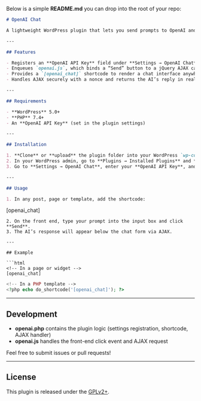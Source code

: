 Below is a simple **README.md** you can drop into the root of your repo:

```markdown
# OpenAI Chat

A lightweight WordPress plugin that lets you send prompts to OpenAI and display the AI’s response via a front-end chat UI.

---

## Features

- Registers an **OpenAI API Key** field under **Settings → OpenAI Chat**  
- Enqueues `openai.js`, which binds a “Send” button to a jQuery AJAX call  
- Provides a `[openai_chat]` shortcode to render a chat interface anywhere  
- Handles AJAX securely with a nonce and returns the AI’s reply in real time

---

## Requirements

- **WordPress** 5.0+  
- **PHP** 7.4+  
- An **OpenAI API Key** (set in the plugin settings)

---

## Installation

1. **Clone** or **upload** the plugin folder into your WordPress `wp-content/plugins/` directory.  
2. In your WordPress admin, go to **Plugins → Installed Plugins** and **Activate** “OpenAI Chat.”  
3. Go to **Settings → OpenAI Chat**, enter your **OpenAI API Key**, and save.

---

## Usage

1. In any post, page or template, add the shortcode:  
```

\[openai\_chat]

````
2. On the front end, type your prompt into the input box and click **Send**.  
3. The AI’s response will appear below the chat form via AJAX.

---

## Example

```html
<!-- In a page or widget -->
[openai_chat]
````

```php
<!-- In a PHP template -->
<?php echo do_shortcode('[openai_chat]'); ?>
```

---

## Development

* **openai.php** contains the plugin logic (settings registration, shortcode, AJAX handler)
* **openai.js** handles the front-end click event and AJAX request

Feel free to submit issues or pull requests!

---

## License

This plugin is released under the [GPLv2+](https://www.gnu.org/licenses/gpl-2.0.html).

```
```
